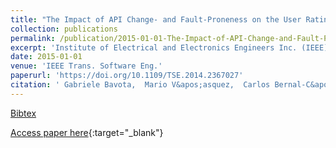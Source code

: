 ```yaml
---
title: "The Impact of API Change- and Fault-Proneness on the User Ratings of Android Apps"
collection: publications
permalink: /publication/2015-01-01-The-Impact-of-API-Change-and-Fault-Proneness-on-the-User-Ratings-of-Android-Apps
excerpt: 'Institute of Electrical and Electronics Engineers Inc. (IEEE), Los Alamitos, CA, USA, Scopus ID: 2-s2.0-84928107075, Cited by: 78'
date: 2015-01-01
venue: 'IEEE Trans. Software Eng.'
paperurl: 'https://doi.org/10.1109/TSE.2014.2367027'
citation: ' Gabriele Bavota,  Mario V&apos;asquez,  Carlos Bernal-C&apos;ardenas,  Massimiliano Di,  Rocco Oliveto,  Denys Poshyvanyk, &quot;The Impact of API Change- and Fault-Proneness on the User Ratings of Android Apps.&quot; IEEE Trans. Software Eng., 2015.'
---
```

[Bibtex](https://dblp.org/rec/bib/journals/tse/BavotaVBPOP15)

[Access paper here](https://doi.org/10.1109/TSE.2014.2367027){:target="_blank"}
